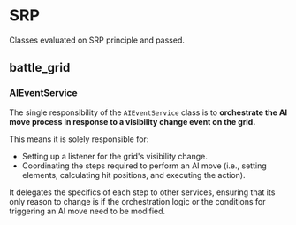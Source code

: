 # SRP

Classes evaluated on SRP principle and passed.

## battle_grid

### AIEventService

The single responsibility of the `AIEventService` class is to **orchestrate the AI move process in response to a visibility change event on the grid.** 

This means it is solely responsible for:

- Setting up a listener for the grid's visibility change.
- Coordinating the steps required to perform an AI move (i.e., setting elements, calculating hit positions, and executing the action).

It delegates the specifics of each step to other services, ensuring that its only reason to change is if the orchestration logic or the conditions for triggering an AI move need to be modified.

###

###

###

###